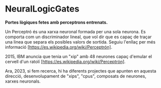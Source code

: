 # NeuralLogicGates
**Portes lògiques fetes amb perceptrons entrenats.**

Un Perceptró és una xarxa neuronal formada per una sola neurona. Es comporta com un discriminador lineal, que vol dir que es capaç de traçar una linea que separa els posibles valors de sortida. Seguiu l'enllaç per més informació [https://es.wikipedia.org/wiki/Perceptrón].

2015, IBM anuncia que tenia un "xip" amb 48 neurones capaç d'emular el cervell d'un ratolí [https://es.wikipedia.org/wiki/Perceptrón].

Ara, 2023, si fem recerca, hi ha diferents projectes que apunten en aquesta direcció, desenvolupament de "xips", "cpus", composats de neurones, xarxes neuronals.
